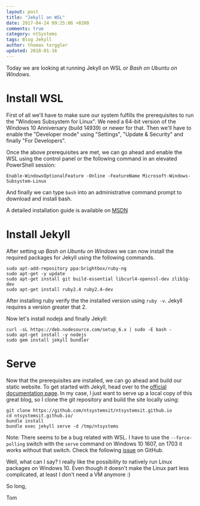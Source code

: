```yaml
---
layout: post
title: "Jekyll on WSL"
date: 2017-04-24 09:25:06 +0200
comments: true
category: ntSystems
tags: Blog Jekyll
author: thomas torggler
updated: 2018-01-16
---
```


Today we are looking at running Jekyll on WSL or _Bash on Ubuntu on Windows_. 

<!-- more -->

# Install WSL

First of all we'll have to make sure our system fulfills the prerequisites to run the "Windows Subsystem for Linux". We need a 64-bit version of the Windows 10 Anniversary (build 14939) or newer for that. Then we'll have to enable the "Developer mode" using "Settings", "Update & Security" and finally "For Developers".

Once the above prerequisites are met, we can go ahead and enable the WSL using the control panel or the following command in an elevated PowerShell session:

```
Enable-WindowsOptionalFeature -Online -FeatureName Microsoft-Windows-Subsystem-Linux
```

And finally we can type `bash` into an administrative command prompt to download and install bash. 

A detailed installation guide is available on [MSDN](https://msdn.microsoft.com/en-us/commandline/wsl/install_guide)

# Install Jekyll

After setting up _Bash on Ubuntu on Windows_ we can now install the required packages for Jekyll using the following commands.

```
sudo apt-add-repository ppa:brightbox/ruby-ng
sudo apt-get -y update
sudo apt-get install git build-essential libcurl4-openssl-dev zlib1g-dev
sudo apt-get install ruby2.4 ruby2.4-dev
```

After installing ruby verify the the installed version using `ruby -v`. Jekyll requires a version greater that 2. 

Now let's install nodejs and finally Jekyll: 

```
curl -sL https://deb.nodesource.com/setup_6.x | sudo -E bash -
sudo apt-get install -y nodejs
sudo gem install jekyll bundler
```

# Serve

Now that the prerequisites are installed, we can go ahead and build our static website. To get started with Jekyll, head over to the [official documentation page](https://jekyllrb.com/docs/home/). In my case, I just want to serve up a local copy of this great blog, so I clone the git repository and build the site locally using: 

```
git clone https://github.com/ntsystemsit/ntsystemsit.github.io
cd ntsystemsit.github.io/
bundle install
bundle exec jekyll serve -d /tmp/ntsystems
```

Note: There seems to be a bug related with WSL. I have to use the `--force-polling` switch with the `serve` command on Windows 10 1607, on 1703 it works without that switch. Check the  following [issue](https://github.com/jekyll/jekyll/issues/5233) on GitHub. 



Well, what can I say? I really like the possibility to natively run Linux packages on Windows 10. Even though it doesn't make the Linux part less complicated, at least I don't need a VM anymore :) 


So long,

Tom